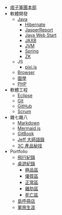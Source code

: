 * [痞子軍團本部](README.md)
* 軟體開發
	* [Java](SD/Java/README.md)
		* [Hibernate](SD/Java/Hibernate.md)
		* [JasperReport](SD/Java/JasperReport.md)
		* [Java Web Start](SD/Java/JavaWebStart.md)
		* [JAXB](SD/Java/JAXB.md)
		* [JVM](SD/Java/JVM.md)
		* [Spring](SD/Java/Spring.md)
		* [ZK](SD/Java/ZK.md)
	* JS
		* [pixi.js](SD/JS/pixi.md)
	* [Browser](SD/browser.md)
	* [圖學](SD/graphics.md)
	* [PHP](SD/PHP.md)
* 軟體工程
	* [Eclipse](SE/Eclipse.md)
	* [Git](SE/Git.md)
	* [GitHub](SE/GitHub.md)
	+ [Scrum](SE/Scrum.md)
* 雜七雜八
	+ [Markdown](misc/markdown.md)
	+ [Mermaid.js](misc/Mermaid-JS.md)
	* [GitBook](misc/GitBook.md)
	* [Jeff 大師語錄](misc/Jeff.md)
	* [3C 產品秘技](misc/3C.md)
* Portfolio
	* [飛行紀錄](portfolio/flight.md)
	* [桌遊紀錄](portfolio/boardGame.md)
		* [極品區](portfolio/boardGame/level-1.md)
		* [優質區](portfolio/boardGame/level-2.md)
		* [正常區](portfolio/boardGame/level-3.md)
		* [雞肋區](portfolio/boardGame/level-4.md)
		* [死亡區](portfolio/boardGame/level-5.md)
	* [島呼冊店](portfolio/tofuBooks.md)
	* [軍旅生涯](portfolio/military.md)
